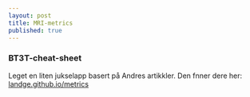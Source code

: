```yaml
---
layout: post
title: MRI-metrics
published: true
---
```


### BT3T-cheat-sheet 

Leget en liten jukselapp basert på Andres artikkler.
Den fnner dere her: 
[landge.github.io/metrics](BT3T-metrics)
